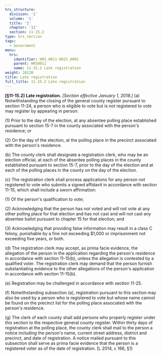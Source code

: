```yaml
---
hrs_structure:
  division: '1'
  volume: '1'
  title: '2'
  chapter: '11'
  section: 11-15.2
type: hrs_section
tags:
  - Government
menu:
  hrs:
    identifier: HRS_0011-0015_0002
    parent: HRS0011
    name: 11-15.2 Late registration
weight: 20120
title: Late registration
full_title: 11-15.2 Late registration
---
```

**[§11-15.2]** **Late registration.** _[Section effective January 1, 2018.]_ (a) Notwithstanding the closing of the general county register pursuant to section 11-24, a person who is eligible to vote but is not registered to vote may register by appearing in person:

(1) Prior to the day of the election, at any absentee polling place established pursuant to section 15-7 in the county associated with the person's residence; or

(2) On the day of the election, at the polling place in the precinct associated with the person's residence.

(b) The county clerk shall designate a registration clerk, who may be an election official, at each of the absentee polling places in the county established pursuant to section 15-7, prior to the day of the election and at each of the polling places in the county on the day of the election.

(c) The registration clerk shall process applications for any person not registered to vote who submits a signed affidavit in accordance with section 11-15, which shall include a sworn affirmation:

(1) Of the person's qualification to vote;

(2) Acknowledging that the person has not voted and will not vote at any other polling place for that election and has not cast and will not cast any absentee ballot pursuant to chapter 15 for that election; and

(3) Acknowledging that providing false information may result in a class C felony, punishable by a fine not exceeding $1,000 or imprisonment not exceeding five years, or both.

(d) The registration clerk may accept, as prima facie evidence, the allegation of the person in the application regarding the person's residence in accordance with section 11-15(b), unless the allegation is contested by a qualified voter. The registration clerk may demand that the person furnish substantiating evidence to the other allegations of the person's application in accordance with section 11-15(b).

(e) Registration may be challenged in accordance with section 11-25.

(f) Notwithstanding subsection (a), registration pursuant to this section may also be used by a person who is registered to vote but whose name cannot be found on the precinct list for the polling place associated with the person's residence.

(g) The clerk of each county shall add persons who properly register under this section to the respective general county register. Within thirty days of registration at the polling place, the county clerk shall mail to the person a notice including the person's name, current street address, district and precinct, and date of registration. A notice mailed pursuant to this subsection shall serve as prima facie evidence that the person is a registered voter as of the date of registration. [L 2014, c 166, §1]